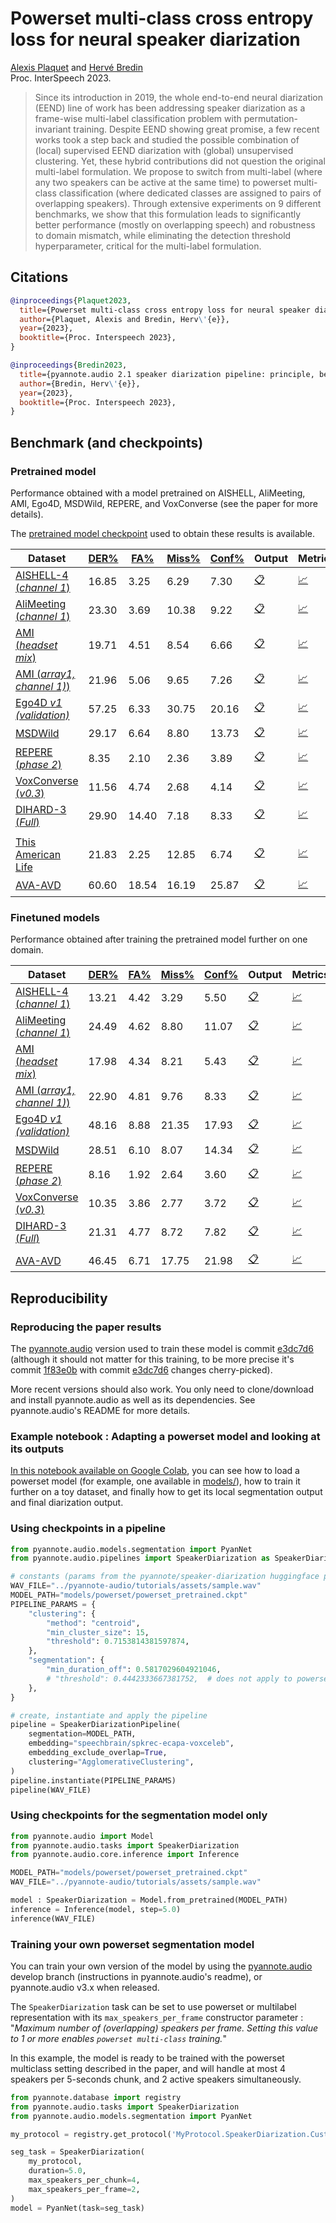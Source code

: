 # Powerset multi-class cross entropy loss for neural speaker diarization

[Alexis Plaquet](https://frenchkrab.github.io/) and [Hervé Bredin](https://herve.niderb.fr)  
Proc. InterSpeech 2023.

> Since its introduction in 2019, the whole end-to-end neural diarization (EEND) line of work has been addressing speaker diarization as a frame-wise multi-label classification problem with permutation-invariant training. Despite EEND showing great promise, a few recent works took a step back and studied the possible combination of (local) supervised EEND diarization with (global) unsupervised clustering. Yet, these hybrid contributions did not question the original multi-label formulation. We propose to switch from multi-label (where any two speakers can be active at the same time) to powerset multi-class classification (where dedicated classes are assigned to pairs of overlapping speakers). Through extensive experiments on 9 different benchmarks, we show that this formulation leads to significantly better performance (mostly on overlapping speech) and robustness to domain mismatch, while eliminating the detection threshold hyperparameter, critical for the multi-label formulation.

## Citations

```bibtex
@inproceedings{Plaquet2023,
  title={Powerset multi-class cross entropy loss for neural speaker diarization},
  author={Plaquet, Alexis and Bredin, Herv\'{e}},
  year={2023},
  booktitle={Proc. Interspeech 2023},
}

@inproceedings{Bredin2023,
  title={pyannote.audio 2.1 speaker diarization pipeline: principle, benchmark, and recipe},
  author={Bredin, Herv\'{e}},
  year={2023},
  booktitle={Proc. Interspeech 2023},
}
```

## Benchmark (and checkpoints)


### Pretrained model

Performance obtained with a model pretrained on AISHELL, AliMeeting, AMI, Ego4D, MSDWild, REPERE, and VoxConverse (see the paper for more details).

The [pretrained model checkpoint](models/powerset/powerset_pretrained.ckpt) used to obtain these results is available.


|Dataset | [DER%](. "Diarization error rate") | [FA%](. "False alarm rate") | [Miss%](. "Missed detection rate") | [Conf%](. "Speaker confusion rate") | Output | Metrics |
|---|---|---|---|---|---|---|
[AISHELL-4 (*channel 1*)](http://www.openslr.org/111/) | 16.85 | 3.25 | 6.29 | 7.30 | [:clipboard:](rttm/powerset/pretrained/AISHELL.SpeakerDiarization.Benchmark.test.rttm) | [:chart_with_upwards_trend:](eval/powerset/pretrained/AISHELL.SpeakerDiarization.Benchmark.test.eval)
[AliMeeting (*channel 1*)](https://www.openslr.org/119/) | 23.30 | 3.69 | 10.38 | 9.22 | [:clipboard:](rttm/powerset/pretrained/AliMeeting.SpeakerDiarization.Benchmark.test.rttm) | [:chart_with_upwards_trend:](eval/powerset/pretrained/AliMeeting.SpeakerDiarization.Benchmark.test.eval)
[AMI (*headset mix*)](https://groups.inf.ed.ac.uk/ami/corpus/) | 19.71 | 4.51 | 8.54 | 6.66 | [:clipboard:](rttm/powerset/pretrained/AMI.SpeakerDiarization.Benchmark.test.rttm) | [:chart_with_upwards_trend:](eval/powerset/pretrained/AMI.SpeakerDiarization.Benchmark.test.eval)
[AMI (*array1, channel 1)*)](https://groups.inf.ed.ac.uk/ami/corpus/) | 21.96 | 5.06 | 9.65 | 7.26 | [:clipboard:](rttm/powerset/pretrained/AMI-SDM.SpeakerDiarization.Benchmark.test.rttm) | [:chart_with_upwards_trend:](eval/powerset/pretrained/AMI-SDM.SpeakerDiarization.Benchmark.test.eval)
[Ego4D *v1 (validation)*](https://arxiv.org/abs/2110.07058) | 57.25 | 6.33 | 30.75 | 20.16 | [:clipboard:](rttm/powerset/pretrained/Ego4D.SpeakerDiarization.Benchmark.development.rttm) | [:chart_with_upwards_trend:](eval/powerset/pretrained/Ego4D.SpeakerDiarization.Benchmark.development.eval)
[MSDWild]() | 29.17 | 6.64 | 8.80 | 13.73 | [:clipboard:](rttm/powerset/pretrained/MSDWILD.SpeakerDiarization.Benchmark.test.rttm) | [:chart_with_upwards_trend:](eval/powerset/pretrained/MSDWILD.SpeakerDiarization.Benchmark.test.eval)
[REPERE (*phase 2*)](https://islrn.org/resources/360-758-359-485-0/) | 8.35 | 2.10 | 2.36 | 3.89 | [:clipboard:](rttm/powerset/pretrained/REPERE.SpeakerDiarization.Benchmark.test.rttm) | [:chart_with_upwards_trend:](eval/powerset/pretrained/REPERE.SpeakerDiarization.Benchmark.test.eval)
[VoxConverse (*v0.3*)](https://github.com/joonson/voxconverse) | 11.56 | 4.74 | 2.68 | 4.14 | [:clipboard:](rttm/powerset/pretrained/VoxConverse.SpeakerDiarization.Benchmark.test.rttm) | [:chart_with_upwards_trend:](eval/powerset/pretrained/VoxConverse.SpeakerDiarization.Benchmark.test.eval)
[DIHARD-3 (*Full*)](https://arxiv.org/abs/2012.01477) | 29.90 | 14.40 | 7.18 | 8.33 | [:clipboard:](rttm/powerset/pretrained/DIHARD.SpeakerDiarization.Benchmark.test.rttm) | [:chart_with_upwards_trend:](eval/powerset/pretrained/DIHARD.SpeakerDiarization.Benchmark.test.eval)
| | | | | | | |
[This American Life](https://arxiv.org/abs/2005.08072) | 21.83 | 2.25 | 12.85 | 6.74 | [:clipboard:](rttm/powerset/pretrained/ThisAmericanLife.SpeakerDiarization.Benchmark.test.rttm) | [:chart_with_upwards_trend:](eval/powerset/pretrained/ThisAmericanLife.SpeakerDiarization.Benchmark.test.eval)
[AVA-AVD](https://arxiv.org/abs/2111.14448) | 60.60 | 18.54 | 16.19 | 25.87 | [:clipboard:](rttm/powerset/pretrained/AVA-AVD.SpeakerDiarization.Benchmark.test.rttm) | [:chart_with_upwards_trend:](eval/powerset/pretrained/AVA-AVD.SpeakerDiarization.Benchmark.test.eval)

### Finetuned models

Performance obtained after training the pretrained model further on one domain.

|Dataset | [DER%](. "Diarization error rate") | [FA%](. "False alarm rate") | [Miss%](. "Missed detection rate") | [Conf%](. "Speaker confusion rate") | Output | Metrics | Checkpoint |
|---|---|---|---|---|---|---|---|
[AISHELL-4 (*channel 1*)](http://www.openslr.org/111/) | 13.21 | 4.42 | 3.29 | 5.50 | [:clipboard:](rttm/powerset/adapted/AISHELL.SpeakerDiarization.Benchmark.test.rttm) | [:chart_with_upwards_trend:](eval/powerset/adapted/AISHELL.SpeakerDiarization.Benchmark.test.eval) | [:floppy_disk:](models/powerset/adapted/AISHELL.ckpt)
[AliMeeting (*channel 1*)](https://www.openslr.org/119/) | 24.49 | 4.62 | 8.80 | 11.07 | [:clipboard:](rttm/powerset/adapted/AliMeeting.SpeakerDiarization.Benchmark.test.rttm) | [:chart_with_upwards_trend:](eval/powerset/adapted/AliMeeting.SpeakerDiarization.Benchmark.test.eval) | [:floppy_disk:](models/powerset/adapted/AliMeeting.ckpt)
[AMI (*headset mix*)](https://groups.inf.ed.ac.uk/ami/corpus/) | 17.98 | 4.34 | 8.21 | 5.43 | [:clipboard:](rttm/powerset/adapted/AMI.SpeakerDiarization.Benchmark.test.rttm) | [:chart_with_upwards_trend:](eval/powerset/adapted/AMI.SpeakerDiarization.Benchmark.test.eval) | [:floppy_disk:](models/powerset/adapted/AMI.ckpt)
[AMI (*array1, channel 1)*)](https://groups.inf.ed.ac.uk/ami/corpus/) | 22.90 | 4.81 | 9.76 | 8.33 | [:clipboard:](rttm/powerset/adapted/AMI-SDM.SpeakerDiarization.Benchmark.test.rttm) | [:chart_with_upwards_trend:](eval/powerset/adapted/AMI-SDM.SpeakerDiarization.Benchmark.test.eval) | [:floppy_disk:](models/powerset/adapted/AMI-SDM.ckpt)
[Ego4D *v1 (validation)*](https://arxiv.org/abs/2110.07058) | 48.16 | 8.88 | 21.35 | 17.93 | [:clipboard:](rttm/powerset/adapted/Ego4D.SpeakerDiarization.Benchmark.development.rttm) | [:chart_with_upwards_trend:](eval/powerset/adapted/Ego4D.SpeakerDiarization.Benchmark.development.eval) | [:floppy_disk:](models/powerset/adapted/Ego4D.ckpt)
[MSDWild]() | 28.51 | 6.10 | 8.07 | 14.34 | [:clipboard:](rttm/powerset/adapted/MSDWILD.SpeakerDiarization.Benchmark.test.rttm) | [:chart_with_upwards_trend:](eval/powerset/adapted/MSDWILD.SpeakerDiarization.Benchmark.test.eval) | [:floppy_disk:](models/powerset/adapted/MSDWILD.ckpt)
[REPERE (*phase 2*)](https://islrn.org/resources/360-758-359-485-0/) | 8.16 | 1.92 | 2.64 | 3.60 | [:clipboard:](rttm/powerset/adapted/REPERE.SpeakerDiarization.Benchmark.test.rttm) | [:chart_with_upwards_trend:](eval/powerset/adapted/REPERE.SpeakerDiarization.Benchmark.test.eval) | [:floppy_disk:](models/powerset/adapted/REPERE.ckpt)
[VoxConverse (*v0.3*)](https://github.com/joonson/voxconverse) | 10.35 | 3.86 | 2.77 | 3.72 | [:clipboard:](rttm/powerset/adapted/VoxConverse.SpeakerDiarization.Benchmark.test.rttm) | [:chart_with_upwards_trend:](eval/powerset/adapted/VoxConverse.SpeakerDiarization.Benchmark.test.eval) | [:floppy_disk:](models/powerset/adapted/VoxConverse.ckpt)
[DIHARD-3 (*Full*)](https://arxiv.org/abs/2012.01477) | 21.31 | 4.77 | 8.72 | 7.82 | [:clipboard:](rttm/powerset/adapted/DIHARD.SpeakerDiarization.Benchmark.test.rttm) | [:chart_with_upwards_trend:](eval/powerset/adapted/DIHARD.SpeakerDiarization.Benchmark.test.eval) | [:floppy_disk:](models/powerset/adapted/DIHARD.ckpt)
| | | | | | | |
[AVA-AVD](https://arxiv.org/abs/2111.14448) | 46.45 | 6.71 | 17.75 | 21.98 | [:clipboard:](rttm/powerset/adapted/AVA-AVD.SpeakerDiarization.Benchmark.test.rttm) | [:chart_with_upwards_trend:](eval/powerset/adapted/AVA-AVD.SpeakerDiarization.Benchmark.test.eval) | [:floppy_disk:](models/powerset/adapted/AVA-AVD.ckpt)


## Reproducibility

### Reproducing the paper results
The [pyannote.audio](https://github.com/pyannote/pyannote-audio) version used to train these model is commit [e3dc7d6](https://github.com/pyannote/pyannote-audio/commit/e3dc7d68cc60c7d4f89df005b58674aa936b0882) (although it should not matter for this training, to be more precise it's commit [1f83e0b](https://github.com/pyannote/pyannote-audio/commit/1f83e0b867e5b9e0221e238e7955b7d6fc4ea967) with commit [e3dc7d6](https://github.com/pyannote/pyannote-audio/commit/e3dc7d68cc60c7d4f89df005b58674aa936b0882) changes cherry-picked).

More recent versions should also work. You only need to clone/download and install pyannote.audio as well as its dependencies. See pyannote.audio's README for more details.

### Example notebook : Adapting a powerset model and looking at its outputs

[In this notebook available on Google Colab](https://colab.research.google.com/drive/1S7ayat76N-xluD4gvN958O7QCpW8-u0l?usp=sharing), you can see how to load a powerset model (for example, one available in [models/]()), how to train it further on a toy dataset, and finally how to get its local segmentation output and final diarization output.

### Using checkpoints in a pipeline
```python
from pyannote.audio.models.segmentation import PyanNet
from pyannote.audio.pipelines import SpeakerDiarization as SpeakerDiarizationPipeline

# constants (params from the pyannote/speaker-diarization huggingface pipeline)
WAV_FILE="../pyannote-audio/tutorials/assets/sample.wav"
MODEL_PATH="models/powerset/powerset_pretrained.ckpt"
PIPELINE_PARAMS = {
    "clustering": {
        "method": "centroid",
        "min_cluster_size": 15,
        "threshold": 0.7153814381597874,
    },
    "segmentation": {
        "min_duration_off": 0.5817029604921046,
        # "threshold": 0.4442333667381752,  # does not apply to powerset
    },
}

# create, instantiate and apply the pipeline
pipeline = SpeakerDiarizationPipeline(
    segmentation=MODEL_PATH,
    embedding="speechbrain/spkrec-ecapa-voxceleb",
    embedding_exclude_overlap=True,
    clustering="AgglomerativeClustering",
)
pipeline.instantiate(PIPELINE_PARAMS)
pipeline(WAV_FILE)
```

### Using checkpoints for the segmentation model only
```python
from pyannote.audio import Model
from pyannote.audio.tasks import SpeakerDiarization
from pyannote.audio.core.inference import Inference

MODEL_PATH="models/powerset/powerset_pretrained.ckpt"
WAV_FILE="../pyannote-audio/tutorials/assets/sample.wav"

model : SpeakerDiarization = Model.from_pretrained(MODEL_PATH)
inference = Inference(model, step=5.0)
inference(WAV_FILE)
```

### Training your own powerset segmentation model
You can train your own version of the model by using the [pyannote.audio](https://github.com/pyannote/pyannote-audio) develop branch (instructions in pyannote.audio's readme), or pyannote.audio v3.x when released.

The `SpeakerDiarization` task can be set to use powerset or multilabel representation with its `max_speakers_per_frame` constructor parameter : "*Maximum number of (overlapping) speakers per frame. Setting this value to 1 or more enables `powerset multi-class` training.*"

In this example, the model is ready to be trained with the powerset multiclass setting described in the paper, and will handle at most 4 speakers per 5-seconds chunk, and 2 active speakers simultaneously.

```python
from pyannote.database import registry
from pyannote.audio.tasks import SpeakerDiarization
from pyannote.audio.models.segmentation import PyanNet

my_protocol = registry.get_protocol('MyProtocol.SpeakerDiarization.Custom')

seg_task = SpeakerDiarization(
    my_protocol, 
    duration=5.0,
    max_speakers_per_chunk=4,
    max_speakers_per_frame=2,
)
model = PyanNet(task=seg_task)
```

